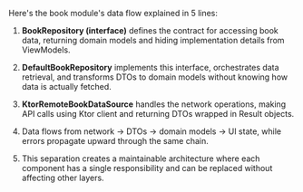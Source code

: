 Here's the book module's data flow explained in 5 lines:

1. **BookRepository (interface)** defines the contract for accessing book data, returning domain models and hiding implementation details from ViewModels.

2. **DefaultBookRepository** implements this interface, orchestrates data retrieval, and transforms DTOs to domain models without knowing how data is actually fetched.

3. **KtorRemoteBookDataSource** handles the network operations, making API calls using Ktor client and returning DTOs wrapped in Result objects.

4. Data flows from network → DTOs → domain models → UI state, while errors propagate upward through the same chain.

5. This separation creates a maintainable architecture where each component has a single responsibility and can be replaced without affecting other layers.